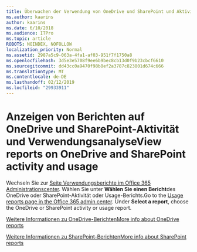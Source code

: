 ```yaml
---
title: Überwachen der Verwendung von OneDrive und SharePoint und Aktivität
ms.author: kaarins
author: kaarins
ms.date: 6/10/2018
ms.audience: ITPro
ms.topic: article
ROBOTS: NOINDEX, NOFOLLOW
localization_priority: Normal
ms.assetid: 2987a5c9-063a-4fa1-af03-951f7f1750a8
ms.openlocfilehash: 3d5e3e5708f9ee6b9bec8cb13d0f9b23cbcf6610
ms.sourcegitcommit: dd43cc0a9470f98b8ef2a3787c823801d674c666
ms.translationtype: MT
ms.contentlocale: de-DE
ms.lasthandoff: 02/12/2019
ms.locfileid: "29933911"
---
```

# <a name="view-reports-on-onedrive-and-sharepoint-activity-and-usage"></a><span data-ttu-id="f83a5-102">Anzeigen von Berichten auf OneDrive und SharePoint-Aktivität und Verwendungsanalyse</span><span class="sxs-lookup"><span data-stu-id="f83a5-102">View reports on OneDrive and SharePoint activity and usage</span></span>

<span data-ttu-id="f83a5-p101">Wechseln Sie zur [Seite Verwendungsberichte im Office 365 Administrationscenter](https://admin.microsoft.com/AdminPortal/Home). Wählen Sie unter **Wählen Sie einen Bericht**des OneDrive oder SharePoint-Aktivität oder Usage-Berichts.</span><span class="sxs-lookup"><span data-stu-id="f83a5-p101">Go to the [Usage reports page in the Office 365 admin center](https://admin.microsoft.com/AdminPortal/Home). Under **Select a report**, choose the OneDrive or SharePoint activity or usage report.</span></span> 
  
[<span data-ttu-id="f83a5-105">Weitere Informationen zu OneDrive-Berichten</span><span class="sxs-lookup"><span data-stu-id="f83a5-105">More info about OneDrive reports</span></span>](https://go.microsoft.com/fwlink/?linkid=875239)
  
[<span data-ttu-id="f83a5-106">Weitere Informationen zu SharePoint-Berichten</span><span class="sxs-lookup"><span data-stu-id="f83a5-106">More info about SharePoint reports</span></span>](https://go.microsoft.com/fwlink/?linkid=875240)
  

